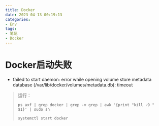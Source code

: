 ```yaml
---
title: Docker
date: 2023-04-13 00:19:13
categories:
- Env
tags:
- 笔记
- Docker
---
```


# Docker启动失败

- failed to start daemon: error while opening volume store metadata database (/var/lib/docker/volumes/metadata.db): timeout

>  运行：
>
> ```shell
> ps axf | grep docker | grep -v grep | awk '{print "kill -9 " $1}' | sudo sh
> ```
>
> ```shell
> systemctl start docker
> ```

